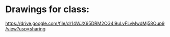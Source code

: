 # Drawings for class:
https://drive.google.com/file/d/14WJX95DRM2CG4l9uLvFLvMwdMj58Oup9/view?usp=sharing